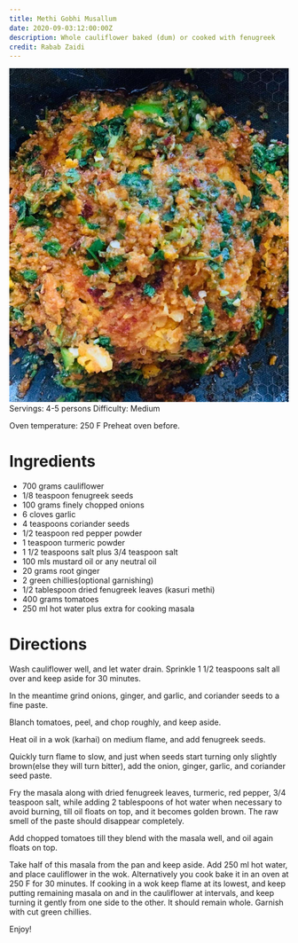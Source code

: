 ```yaml
---
title: Methi Gobhi Musallum
date: 2020-09-03:12:00:00Z
description: Whole cauliflower baked (dum) or cooked with fenugreek
credit: Rabab Zaidi
---
```

![gobhi-musallam](gobhi-musallam.jpeg)
Servings: 4-5 persons
Difficulty: Medium

Oven temperature: 250 F
Preheat oven before.

# Ingredients

* 700 grams cauliflower 
* 1/8 teaspoon fenugreek seeds
* 100 grams finely chopped onions
* 6 cloves garlic
* 4 teaspoons coriander seeds
* 1/2 teaspoon red pepper powder
* 1 teaspoon turmeric powder
* 1 1/2 teaspoons salt plus 3/4 teaspoon salt 
* 100 mls  mustard oil or any neutral oil
* 20 grams root ginger
* 2 green chillies(optional garnishing)
* 1/2 tablespoon dried fenugreek leaves (kasuri methi)
* 400 grams tomatoes 
* 250 ml hot water plus extra for cooking masala

# Directions

Wash cauliflower well, and let water drain. Sprinkle 1 1/2 teaspoons salt all over and keep  aside for 30 minutes. 

In the meantime grind onions, ginger, and garlic, and coriander seeds to a fine paste. 

Blanch tomatoes, peel, and chop roughly, and keep aside.  

Heat oil in a wok (karhai) on medium flame, and add fenugreek seeds. 

Quickly turn flame to slow, and just when seeds start turning only slightly brown(else they will turn bitter), add the onion, ginger, garlic, and coriander seed paste. 

Fry the masala along with dried fenugreek leaves, turmeric, red pepper, 3/4 teaspoon salt, while adding 2 tablespoons of hot water when necessary to avoid burning, till oil floats on top, and it becomes golden brown. The raw smell of the paste should disappear completely. 

Add chopped tomatoes till they blend with the masala well, and oil again floats on top.

Take half of this masala from the pan and keep aside. Add 250 ml hot water, and place cauliflower in the wok. Alternatively you cook bake it in an oven at 250 F for 30 minutes. If cooking in a wok keep flame at its lowest, and keep putting remaining masala on and in the cauliflower at intervals, and keep turning it gently from one side to the other. It should remain whole. Garnish with cut green chillies. 

Enjoy!
